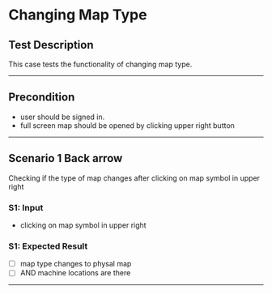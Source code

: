 # Changing Map Type

## Test Description

This case tests the functionality of changing map type.

 ***

## Precondition

* user should be signed in.
* full screen map should be opened by clicking upper right button

***

## Scenario 1 Back arrow

Checking if the type of map changes after clicking on map symbol in upper right

### S1: Input

* clicking on map symbol in upper right

### S1: Expected Result

* [ ] map type changes to physal map
* [ ] AND machine locations are there

***
